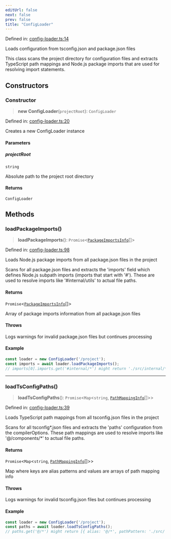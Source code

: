 ```yaml
---
editUrl: false
next: false
prev: false
title: "ConfigLoader"
---
```


Defined in: [config-loader.ts:14](https://github.com/SubtleTools/move-ts-file/blob/main/src/config-loader.ts#L14)

Loads configuration from tsconfig.json and package.json files

This class scans the project directory for configuration files and extracts
TypeScript path mappings and Node.js package imports that are used for
resolving import statements.

## Constructors

### Constructor

> **new ConfigLoader**(`projectRoot`): `ConfigLoader`

Defined in: [config-loader.ts:20](https://github.com/SubtleTools/move-ts-file/blob/main/src/config-loader.ts#L20)

Creates a new ConfigLoader instance

#### Parameters

##### projectRoot

`string`

Absolute path to the project root directory

#### Returns

`ConfigLoader`

## Methods

### loadPackageImports()

> **loadPackageImports**(): `Promise`\<[`PackageImportsInfo`](/api/interfaces/packageimportsinfo/)[]\>

Defined in: [config-loader.ts:98](https://github.com/SubtleTools/move-ts-file/blob/main/src/config-loader.ts#L98)

Loads Node.js package imports from all package.json files in the project

Scans for all package.json files and extracts the 'imports' field which defines
Node.js subpath imports (imports that start with '#'). These are used to resolve
imports like '#internal/utils' to actual file paths.

#### Returns

`Promise`\<[`PackageImportsInfo`](/api/interfaces/packageimportsinfo/)[]\>

Array of package imports information from all package.json files

#### Throws

Logs warnings for invalid package.json files but continues processing

#### Example

```typescript
const loader = new ConfigLoader('/project');
const imports = await loader.loadPackageImports();
// imports[0].imports.get('#internal/*') might return './src/internal/*'
```

---

### loadTsConfigPaths()

> **loadTsConfigPaths**(): `Promise`\<`Map`\<`string`, [`PathMappingInfo`](/api/interfaces/pathmappinginfo/)[]\>\>

Defined in: [config-loader.ts:39](https://github.com/SubtleTools/move-ts-file/blob/main/src/config-loader.ts#L39)

Loads TypeScript path mappings from all tsconfig.json files in the project

Scans for all tsconfig*.json files and extracts the 'paths' configuration
from the compilerOptions. These path mappings are used to resolve imports
like '@/components/*' to actual file paths.

#### Returns

`Promise`\<`Map`\<`string`, [`PathMappingInfo`](/api/interfaces/pathmappinginfo/)[]\>\>

Map where keys are alias patterns and values are arrays of path mapping info

#### Throws

Logs warnings for invalid tsconfig.json files but continues processing

#### Example

```typescript
const loader = new ConfigLoader('/project');
const paths = await loader.loadTsConfigPaths();
// paths.get('@/*') might return [{ alias: '@/*', pathPattern: './src/', ... }]
```

